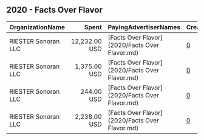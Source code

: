 ## 2020 - Facts Over Flavor 
|OrganizationName|Spent|PayingAdvertiserNames|CreativeUrls|Impressions|Genders|AgeBrackets|CountryCodes|BillingAddresses|CandidateBallotInformation|
|:---|---:|:---|:---|---:|:---|:---|:---|:---|:---|
|RIESTER Sonoran LLC|12,232.00 USD|[Facts Over Flavor](2020/Facts Over Flavor.md)|[0](https://www.snap.com/political-ads/asset/23c0e9eb891678e2b80cff4ea5fbaf0de5612c657a9518de28b3dd096ba41a65?mediaType=mp4)|5,402,560||17-|united states|"3344 E. Camelback Rd.,Phoenix,85018,US"||
|RIESTER Sonoran LLC|1,375.00 USD|[Facts Over Flavor](2020/Facts Over Flavor.md)|[0](https://www.snap.com/political-ads/asset/ff54efc9a897dfa3a33d54d9689250507fb93c732391d21f76654ea6aa48ae12?mediaType=mp4)|433,068||17-|united states|"3344 E. Camelback Rd.,Phoenix,85018,US"||
|RIESTER Sonoran LLC|244.00 USD|[Facts Over Flavor](2020/Facts Over Flavor.md)|[0](https://www.snap.com/political-ads/asset/02614719d05ff159bd44a4543839e1b08aac9162e0ee8a77d50497910e854351?mediaType=mp4)|101,693||17-|united states|"3344 E. Camelback Rd.,Phoenix,85018,US"||
|RIESTER Sonoran LLC|2,238.00 USD|[Facts Over Flavor](2020/Facts Over Flavor.md)|[0](https://www.snap.com/political-ads/asset/3037b37ba4e91b953c33bfdc83f3a36b035f2dbcffdb259ab9944d1d09bc9430?mediaType=mp4)|1,184,570||17-|united states|"3344 E. Camelback Rd.,Phoenix,85018,US"||
